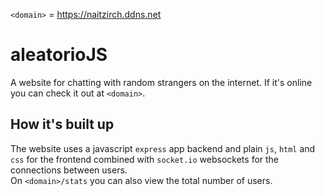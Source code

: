 `<domain>` = https://naitzirch.ddns.net
# aleatorioJS
A website for chatting with random strangers on the internet. If it's online you can check it out at `<domain>`.

## How it's built up
The website uses a javascript `express` app backend and plain `js`, `html` and `css` for the frontend combined with `socket.io` websockets for the connections between users.<br>
On `<domain>/stats` you can also view the total number of users.
